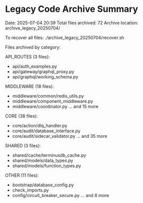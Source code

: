 Legacy Code Archive Summary
==========================
Date: 2025-07-04 20:39
Total files archived: 72
Archive location: archive_legacy_20250704/

To recover all files:
  ./archive_legacy_20250704/recover.sh

Files archived by category:

API_ROUTES (3 files):
  - api/auth_examples.py
  - api/gateway/graphql_proxy.py
  - api/graphql/working_schema.py

MIDDLEWARE (18 files):
  - middleware/common/redis_utils.py
  - middleware/component_middleware.py
  - middleware/coordinator.py
  ... and 15 more

CORE (38 files):
  - core/action/dlq_handler.py
  - core/audit/database_interface.py
  - core/audit/sidecar_validator.py
  ... and 35 more

SHARED (3 files):
  - shared/cache/terminusdb_cache.py
  - shared/models/data_types.py
  - shared/models/function_types.py

OTHER (11 files):
  - bootstrap/database_config.py
  - check_imports.py
  - config/circuit_breaker_secure.py
  ... and 8 more
